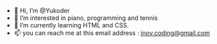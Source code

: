 - 👋 Hi, I’m @Yukoder
- 👀 I’m interested in piano, programming and tennis
- 🌱 I’m currently learning HTML and CSS.
- 📫 you can reach me at this email address : inov.coding@gmail.com

<!---
Yukoder/Yukoder is a ✨ special ✨ repository because its `README.md` (this file) appears on your GitHub profile.
You can click the Preview link to take a look at your changes.
--->
